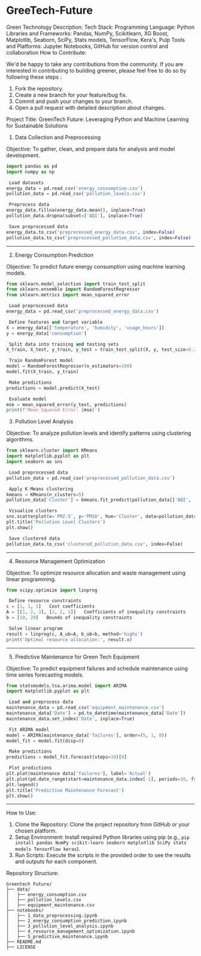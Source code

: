 # GreeTech-Future
Green Technology
Description:
Tech Stack:
Programming Language: Python
Libraries and Frameworks: Pandas, NumPy, Scikitlearn, XG Boost, Matplotlib, Seaborn, SciPy, Stats models, TensorFlow, Kera's, Pulp
Tools and Platforms: Jupyter Notebooks, GitHub for version control and collaboration
How to Contribute:

We'd be happy to take any contributions from the community. If you are interested in contributing to building greener, please feel free to do so by following these steps :
1. Fork the repository.
2. Create a new branch for your feature/bug fix.
3. Commit and push your changes to your branch.
4. Open a pull request with detailed description about changes.

 Project Title: GreenTech Future: Leveraging Python and Machine Learning for Sustainable Solutions



 1. Data Collection and Preprocessing

Objective: To gather, clean, and prepare data for analysis and model development.

```python
import pandas as pd
import numpy as np

 Load datasets
energy_data = pd.read_csv('energy_consumption.csv')
pollution_data = pd.read_csv('pollution_levels.csv')

 Preprocess data
energy_data.fillna(energy_data.mean(), inplace=True)
pollution_data.dropna(subset=['AQI'], inplace=True)

 Save preprocessed data
energy_data.to_csv('preprocessed_energy_data.csv', index=False)
pollution_data.to_csv('preprocessed_pollution_data.csv', index=False)
```

---

 2. Energy Consumption Prediction

Objective: To predict future energy consumption using machine learning models.

```python
from sklearn.model_selection import train_test_split
from sklearn.ensemble import RandomForestRegressor
from sklearn.metrics import mean_squared_error

 Load preprocessed data
energy_data = pd.read_csv('preprocessed_energy_data.csv')

 Define features and target variable
X = energy_data[['temperature', 'humidity', 'usage_hours']]
y = energy_data['consumption']

 Split data into training and testing sets
X_train, X_test, y_train, y_test = train_test_split(X, y, test_size=0.2, random_state=42)

 Train RandomForest model
model = RandomForestRegressor(n_estimators=100)
model.fit(X_train, y_train)

 Make predictions
predictions = model.predict(X_test)

 Evaluate model
mse = mean_squared_error(y_test, predictions)
print(f'Mean Squared Error: {mse}')
```



 3. Pollution Level Analysis

Objective: To analyze pollution levels and identify patterns using clustering algorithms.

```python
from sklearn.cluster import KMeans
import matplotlib.pyplot as plt
import seaborn as sns

 Load preprocessed data
pollution_data = pd.read_csv('preprocessed_pollution_data.csv')

 Apply K-Means clustering
kmeans = KMeans(n_clusters=5)
pollution_data['Cluster'] = kmeans.fit_predict(pollution_data[['AQI', 'PM2.5', 'PM10']])

 Visualize clusters
sns.scatterplot(x='PM2.5', y='PM10', hue='Cluster', data=pollution_data, palette='viridis')
plt.title('Pollution Level Clusters')
plt.show()

 Save clustered data
pollution_data.to_csv('clustered_pollution_data.csv', index=False)
```

---

 4. Resource Management Optimization

Objective: To optimize resource allocation and waste management using linear programming.

```python
from scipy.optimize import linprog

 Define resource constraints
c = [1, 1, 1]   Cost coefficients
A = [[1, 2, 3], [2, 2, 1]]   Coefficients of inequality constraints
b = [10, 20]   Bounds of inequality constraints

 Solve linear program
result = linprog(c, A_ub=A, b_ub=b, method='highs')
print('Optimal resource allocation:', result.x)
```

---

 5. Predictive Maintenance for Green Tech Equipment

Objective: To predict equipment failures and schedule maintenance using time series forecasting models.

```python
from statsmodels.tsa.arima.model import ARIMA
import matplotlib.pyplot as plt

 Load and preprocess data
maintenance_data = pd.read_csv('equipment_maintenance.csv')
maintenance_data['Date'] = pd.to_datetime(maintenance_data['Date'])
maintenance_data.set_index('Date', inplace=True)

 Fit ARIMA model
model = ARIMA(maintenance_data['failures'], order=(5, 1, 0))
model_fit = model.fit(disp=0)

 Make predictions
predictions = model_fit.forecast(steps=10)[0]

 Plot predictions
plt.plot(maintenance data['failures'], label='Actual')
plt.plot(pd.date_range(start=maintenance_data.index[-1], periods=10, freq='D'), predictions, label='Forecast')
plt.legend()
plt.title('Predictive Maintenance Forecast')
plt.show()
```

---

 How to Use:
1. Clone the Repository: Clone the project repository from GitHub or your chosen platform.
2. Setup Environment: Install required Python libraries using pip (e.g., `pip install pandas NumPy scikit-learn seaborn matplotlib SciPy stats models TensorFlow keras`).
3. Run Scripts: Execute the scripts in the provided order to see the results and outputs for each component.

 Repository Structure:
```
Greentech Future/
├── data/
│   ├── energy_consumption.csv
│   ├── pollution_levels.csv
│   ├── equipment_maintenance.csv
├── notebooks/
│   ├── 1_data_preprocessing.ipynb
│   ├── 2_energy_consumption_prediction.ipynb
│   ├── 3_pollution_level_analysis.ipynb
│   ├── 4_resource_management_optimization.ipynb
│   ├── 5_predictive_maintenance.ipynb
├── README.md
├── LICENSE
```
